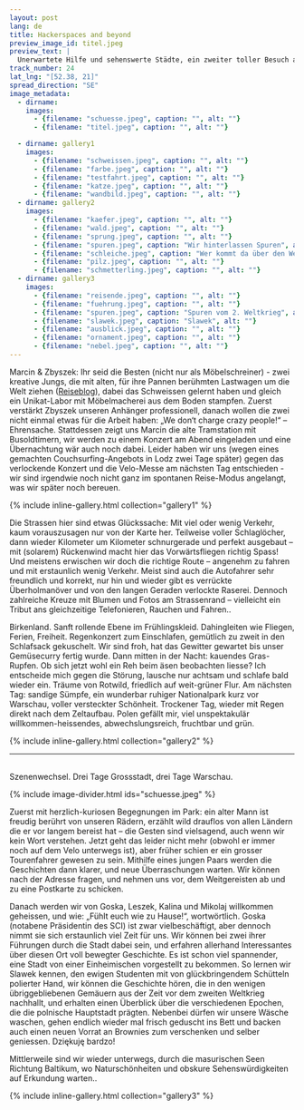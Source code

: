 ```yaml
---
layout: post
lang: de
title: Hackerspaces and beyond
preview_image_id: titel.jpeg
preview_text: |
  Unerwartete Hilfe und sehenswerte Städte, ein zweiter toller Besuch auf unserer Reise und ein abwechslungsreiches Land mit offenen, gesprächigen Bewohnern. Polen deluxe.
track_number: 24
lat_lng: "[52.38, 21]"
spread_direction: "SE"
image_metadata:
  - dirname:
    images:
      - {filename: "schuesse.jpeg", caption: "", alt: ""}
      - {filename: "titel.jpeg", caption: "", alt: ""}

  - dirname: gallery1
    images:
      - {filename: "schweissen.jpeg", caption: "", alt: ""}
      - {filename: "farbe.jpeg", caption: "", alt: ""}
      - {filename: "testfahrt.jpeg", caption: "", alt: ""}
      - {filename: "katze.jpeg", caption: "", alt: ""}
      - {filename: "wandbild.jpeg", caption: "", alt: ""}
  - dirname: gallery2
    images:
      - {filename: "kaefer.jpeg", caption: "", alt: ""}
      - {filename: "wald.jpeg", caption: "", alt: ""}
      - {filename: "sprung.jpeg", caption: "", alt: ""}
      - {filename: "spuren.jpeg", caption: "Wir hinterlassen Spuren", alt: ""}
      - {filename: "schleiche.jpeg", caption: "Wer kommt da über den Weg gekrochen?", alt: ""}
      - {filename: "pilz.jpeg", caption: "", alt: ""}
      - {filename: "schmetterling.jpeg", caption: "", alt: ""}
  - dirname: gallery3
    images:
      - {filename: "reisende.jpeg", caption: "", alt: ""}
      - {filename: "fuehrung.jpeg", caption: "", alt: ""}
      - {filename: "spuren.jpeg", caption: "Spuren vom 2. Weltkrieg", alt: ""}
      - {filename: "slawek.jpeg", caption: "Slawek", alt: ""}
      - {filename: "ausblick.jpeg", caption: "", alt: ""}
      - {filename: "ornament.jpeg", caption: "", alt: ""}
      - {filename: "nebel.jpeg", caption: "", alt: ""}
---
```

Marcin & Zbyszek: Ihr seid die Besten (nicht nur als Möbelschreiner) - zwei kreative Jungs, die mit alten, für ihre Pannen berühmten Lastwagen um die Welt ziehen ([Reiseblog](http://zukiemprzezswiat.pl/)), dabei das Schweissen gelernt haben und gleich ein Unikat-Labor mit Möbelmacherei aus dem Boden stampfen. Zuerst verstärkt Zbyszek unseren Anhänger professionell, danach wollen die zwei nicht einmal etwas für die Arbeit haben: „We don‘t charge crazy people!“ – Ehrensache. Stattdessen zeigt uns Marcin die alte Tramstation mit Busoldtimern, wir werden zu einem Konzert am Abend eingeladen und eine Übernachtung wär auch noch dabei. Leider haben wir uns (wegen eines gemachten Couchsurfing-Angebots in Lodz zwei Tage später) gegen das verlockende Konzert und die Velo-Messe am nächsten Tag entschieden - wir sind irgendwie noch nicht ganz im spontanen Reise-Modus angelangt, was wir später noch bereuen. 
 
{% include inline-gallery.html collection="gallery1" %}

Die Strassen hier sind etwas Glückssache: Mit viel oder wenig Verkehr, kaum vorauszusagen nur von der Karte her. Teilweise voller Schlaglöcher, dann wieder Kilometer um Kilometer schnurgerade und perfekt ausgebaut – mit (solarem) Rückenwind macht hier das Vorwärtsfliegen richtig Spass! Und meistens erwischen wir doch die richtige Route – angenehm zu fahren und mit erstaunlich wenig Verkehr. Meist sind auch die Autofahrer sehr freundlich und korrekt, nur hin und wieder gibt es verrückte Überholmanöver und von den langen Geraden verlockte Raserei. Dennoch zahlreiche Kreuze mit Blumen und Fotos am Strassenrand – vielleicht ein Tribut ans gleichzeitige Telefonieren, Rauchen und Fahren..

Birkenland. Sanft rollende Ebene im Frühlingskleid. Dahingleiten wie Fliegen, Ferien, Freiheit. Regenkonzert zum Einschlafen, gemütlich zu zweit in den Schlafsack gekuschelt. Wir sind froh, hat das Gewitter gewartet bis unser Gemüsecurry fertig wurde. Dann mitten in der Nacht: kauendes Gras-Rupfen. Ob sich jetzt wohl ein Reh beim äsen beobachten liesse? Ich entscheide mich gegen die Störung, lausche nur achtsam und schlafe bald wieder ein. Träume von Rotwild, friedlich auf weit-grüner Flur. Am nächsten Tag: sandige Sümpfe, ein wunderbar ruhiger Nationalpark kurz vor Warschau, voller versteckter Schönheit. Trockener Tag, wieder mit Regen direkt nach dem Zeltaufbau. Polen gefällt mir, viel unspektakulär willkommen-heissendes, abwechslungsreich, fruchtbar und grün. 

{% include inline-gallery.html collection="gallery2" %}

----
<br>
Szenenwechsel. Drei Tage Grossstadt, drei Tage Warschau. 

{% include image-divider.html ids="schuesse.jpeg" %}

Zuerst mit herzlich-kuriosen Begegnungen im Park: ein alter Mann ist freudig berührt von unseren Rädern, erzählt wild drauflos von allen Ländern die er vor langem bereist hat – die Gesten sind vielsagend, auch wenn wir kein Wort verstehen. Jetzt geht das leider nicht mehr (obwohl er immer noch auf dem Velo unterwegs ist), aber früher schien er ein grosser Tourenfahrer gewesen zu sein. Mithilfe eines jungen Paars werden die Geschichten dann klarer, und neue Überraschungen warten. Wir können nach der Adresse fragen, und nehmen uns vor, dem Weitgereisten ab und zu eine Postkarte zu schicken.

Danach werden wir von Goska, Leszek, Kalina und Mikolaj willkommen geheissen, und wie: „Fühlt euch wie zu Hause!“, wortwörtlich. Goska (notabene Präsidentin des SCI) ist zwar vielbeschäftigt, aber dennoch nimmt sie sich erstaunlich viel Zeit für uns. Wir können bei zwei ihrer Führungen durch die Stadt dabei sein, und erfahren allerhand Interessantes über diesen Ort voll bewegter Geschichte. Es ist schon viel spannender, eine Stadt von einer Einheimischen vorgestellt zu bekommen. So lernen wir Slawek kennen, den ewigen Studenten mit von glückbringendem Schütteln polierter Hand, wir können die Geschichte hören, die in den wenigen übriggebliebenen Gemäuern aus der Zeit vor dem zweiten Weltkrieg nachhallt, und erhalten einen Überblick über die verschiedenen Epochen, die die polnische Hauptstadt prägten. Nebenbei dürfen wir unsere Wäsche waschen, gehen endlich wieder mal frisch geduscht ins Bett und backen auch einen neuen Vorrat an Brownies zum verschenken und selber geniessen. Dziękuję bardzo!

Mittlerweile sind wir wieder unterwegs, durch die masurischen Seen Richtung Baltikum, wo Naturschönheiten und obskure Sehenswürdigkeiten auf Erkundung warten.. 

{% include inline-gallery.html collection="gallery3" %}